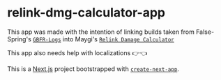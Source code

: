 # relink-dmg-calculator-app

This app was made with the intention of linking builds taken from False-Spring's [`GBFR-Logs`](https://github.com/false-spring/gbfr-logs) into Maygi's [`Relink Damage Calculator`](https://docs.google.com/spreadsheets/d/1RnNLfdqFCW7zWvfHnQsNRJoi7EtIjdOUg-uYB0xsZHQ/edit#gid=1519714141)

This app also needs help with localizations 👉👈

This is a [Next.js](https://nextjs.org/) project bootstrapped with [`create-next-app`](https://github.com/vercel/next.js/tree/canary/packages/create-next-app).
